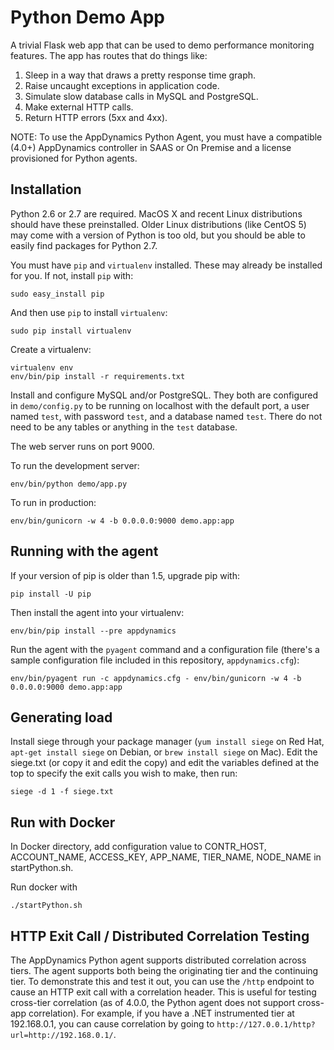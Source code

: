 Python Demo App
===============

A trivial Flask web app that can be used to demo performance monitoring features. The app has routes that do things like:

1. Sleep in a way that draws a pretty response time graph.
2. Raise uncaught exceptions in application code.
3. Simulate slow database calls in MySQL and PostgreSQL.
4. Make external HTTP calls.
5. Return HTTP errors (5xx and 4xx).

NOTE: To use the AppDynamics Python Agent, you must have a compatible (4.0+) AppDynamics controller in SAAS or On Premise and a license provisioned for Python agents.

## Installation

Python 2.6 or 2.7 are required. MacOS X and recent Linux distributions should have these preinstalled. Older Linux distributions (like CentOS 5) may come with a version of Python is too old, but you should be able to easily find packages for Python 2.7.

You must have `pip` and `virtualenv` installed. These may already be installed for you. If not, install `pip` with:

```
sudo easy_install pip
```

And then use `pip` to install `virtualenv`:

```
sudo pip install virtualenv
```

Create a virtualenv:

```
virtualenv env
env/bin/pip install -r requirements.txt
```

Install and configure MySQL and/or PostgreSQL. They both are configured in `demo/config.py` to be running on localhost with the default port, a user named `test`, with password `test`, and a database named `test`. There do not need to be any tables or anything in the `test` database.

The web server runs on port 9000.

To run the development server:

```
env/bin/python demo/app.py
```

To run in production:

```
env/bin/gunicorn -w 4 -b 0.0.0.0:9000 demo.app:app
```

## Running with the agent

If your version of pip is older than 1.5, upgrade pip with:

```
pip install -U pip
```

Then install the agent into your virtualenv:

```
env/bin/pip install --pre appdynamics
```

Run the agent with the `pyagent` command and a configuration file (there's a sample configuration file included in this repository, `appdynamics.cfg`):

```
env/bin/pyagent run -c appdynamics.cfg - env/bin/gunicorn -w 4 -b 0.0.0.0:9000 demo.app:app
```

## Generating load

Install siege through your package manager (`yum install siege` on Red Hat, `apt-get install siege` on Debian, or `brew install siege` on Mac). Edit the siege.txt (or copy it and edit the copy) and edit the variables defined at the top to specify the exit calls you wish to make, then run:

```
siege -d 1 -f siege.txt
```

## Run with Docker

In Docker directory, add configuration value to CONTR_HOST, ACCOUNT_NAME, ACCESS_KEY, APP_NAME, TIER_NAME, NODE_NAME in startPython.sh.

Run docker with

```
./startPython.sh
```

## HTTP Exit Call / Distributed Correlation Testing

The AppDynamics Python agent supports distributed correlation across tiers. The agent supports both being the originating tier and the continuing tier. To demonstrate this and test it out, you can use the `/http` endpoint to cause an HTTP exit call with a correlation header. This is useful for testing cross-tier correlation (as of 4.0.0, the Python agent does not support cross-app correlation). For example, if you have a .NET instrumented tier at 192.168.0.1, you can cause correlation by going to `http://127.0.0.1/http?url=http://192.168.0.1/`.

